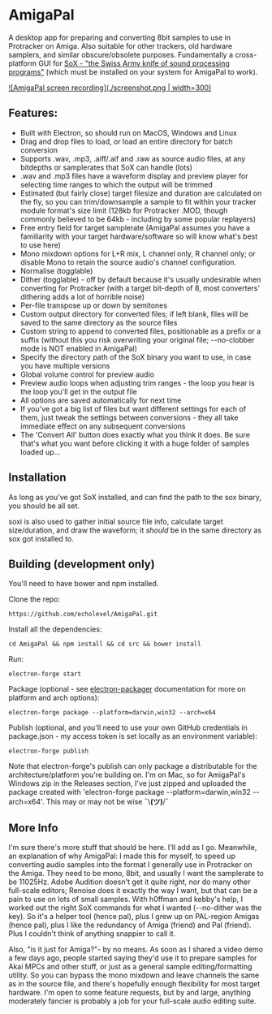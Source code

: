 # AmigaPal

A desktop app for preparing and converting 8bit samples to use in Protracker on Amiga. Also suitable for other trackers, old hardware
samplers, and similar obscure/obsolete purposes. Fundamentally a cross-platform GUI for [SoX - "the Swiss Army knife of sound processing programs"](http://sox.sourceforge.net/)
(which must be installed on your system for AmigaPal to work).


[![AmigaPal screen recording](./screenshot.png | width=300)](https://www.instagram.com/p/BUA2GN1Aot4/)

Features:
---------

* Built with Electron, so should run on MacOS, Windows and Linux
* Drag and drop files to load, or load an entire directory for batch conversion
* Supports .wav, .mp3, .aiff/.aif and .raw as source audio files, at any bitdepths or samplerates that SoX can handle (lots)
* .wav and .mp3 files have a waveform display and preview player for selecting time ranges to which the output will be trimmed
* Estimated (but fairly close) target filesize and duration are calculated on the fly, so you can trim/downsample a sample to fit within your tracker module format's size limit (128kb for Protracker .MOD, though commonly believed to be 64kb - including by some popular replayers)
* Free entry field for target samplerate (AmigaPal assumes you have a familiarity with your target hardware/software so will know what's best to use here)
* Mono mixdown options for L+R mix, L channel only, R channel only; or disable Mono to retain the source audio's channel configuration.
* Normalise (togglable)
* Dither (togglable) - off by default because it's usually undesirable when converting for Protracker (with a target bit-depth of 8, most converters' dithering adds a lot of horrible noise)
* Per-file transpose up or down by semitones
* Custom output directory for converted files; if left blank, files will be saved to the same directory as the source files
* Custom string to append to converted files, positionable as a prefix or a suffix (without this you risk overwriting your original file; --no-clobber mode is NOT enabled in AmigaPal)
* Specify the directory path of the SoX binary you want to use, in case you have multiple versions
* Global volume control for preview audio
* Preview audio loops when adjusting trim ranges - the loop you hear is the loop you'll get in the output file
* All options are saved automatically for next time
* If you've got a big list of files but want different settings for each of them, just tweak the settings between conversions - they all take immediate effect on any subsequent conversions
* The 'Convert All' button does exactly what you think it does. Be sure that's what you want before clicking it with a huge folder of samples loaded up...


Installation
------------

As long as you've got SoX installed, and can find the path to the sox binary, you should be all set.

soxi is also used to gather initial source file info, calculate target size/duration, and draw the waveform; it *should* be in the same directory as sox got installed to.


Building (development only)
---------------------------

You'll need to have bower and npm installed.

Clone the repo:

`
https://github.com/echolevel/AmigaPal.git
`

Install all the dependencies:

`
cd AmigaPal && npm install && cd src && bower install
`

Run:

`
electron-forge start
`

Package (optional - see [electron-packager](https://github.com/electron-userland/electron-packager) documentation for more on platform and arch options):

`
electron-forge package --platform=darwin,win32 --arch=x64
`

Publish (optional, and you'll need to use your own GitHub credentials in package.json - my access token is set locally as an environment variable):

`
electron-forge publish
`

Note that electron-forge's publish can only package a distributable for the architecture/platform you're building on. I'm on Mac, so for AmigaPal's Windows zip in the Releases section, I've just zipped and uploaded the package created with 'electron-forge package --platform=darwin,win32 --arch=x64'. This may or may not be wise ¯\\__(ツ)__/¯



More Info
---------

I'm sure there's more stuff that should be here. I'll add as I go. Meanwhile, an explanation of why AmigaPal: I made this for myself, to speed up converting audio samples into the format
I generally use in Protracker on the Amiga. They need to be mono, 8bit, and usually I want the samplerate to be 11025Hz. Adobe Audition doesn't get it quite right,
nor do many other full-scale editors; Renoise does it exactly the way I want, but that can be a pain to use on lots of small samples. With h0ffman and kebby's help,
I worked out the right SoX commands for what I wanted (--no-dither was the key).
So it's a helper tool (hence pal), plus I grew up on PAL-region Amigas (hence pal), plus I like the redundancy of Amiga (friend) and Pal (friend).
Plus I couldn't think of anything snappier to call it.

Also, "is it just for Amiga?"- by no means. As soon as I shared a video demo a few days ago, people started saying they'd use it to
prepare samples for Akai MPCs and other stuff, or just as a general sample editing/formatting utility. So you can bypass
the mono mixdown and leave channels the same as in the source file, and there's hopefully enough flexibility for most target hardware. I'm
open to some feature requests, but by and large, anything moderately fancier is probably a job for your full-scale audio editing suite.
